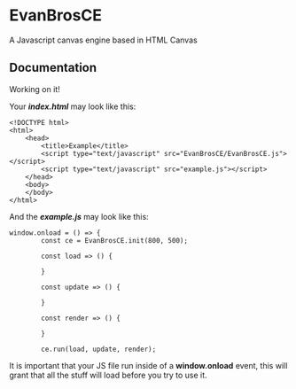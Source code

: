 # EvanBrosCE
A Javascript canvas engine based in HTML Canvas

## Documentation
Working on it!

Your **_index.html_** may look like this:
```
<!DOCTYPE html>
<html>
	<head>
		<title>Example</title>
		<script type="text/javascript" src="EvanBrosCE/EvanBrosCE.js"></script>
		<script type="text/javascript" src="example.js"></script>
	</head>
	<body>
	</body>
</html>
```

And the **_example.js_** may look like this:
```
window.onload = () => {
		const ce = EvanBrosCE.init(800, 500);
		
        const load => () {
			
		}
		
		const update => () {
			
		}
		
		const render => () {
			
		}
		
        ce.run(load, update, render);
```

It is important that your JS file run inside of a **window.onload** event, this will grant that all the stuff will load before you try to use it.